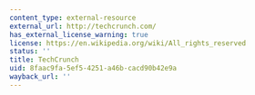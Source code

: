 ```yaml
---
content_type: external-resource
external_url: http://techcrunch.com/
has_external_license_warning: true
license: https://en.wikipedia.org/wiki/All_rights_reserved
status: ''
title: TechCrunch
uid: 8faac9fa-5ef5-4251-a46b-cacd90b42e9a
wayback_url: ''
---
```

